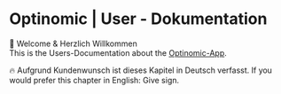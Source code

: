 # Optinomic | User - Dokumentation


:green_book:  Welcome & Herzlich Willkommen  
This is the Users-Documentation about the [Optinomic-App](http://www.optinomic.com). 

:fire: Aufgrund Kundenwunsch ist dieses Kapitel in Deutsch verfasst. If you would prefer this chapter in English: Give sign. 

